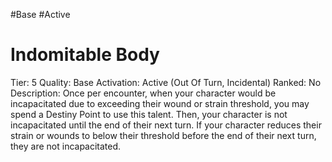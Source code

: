 #Base 
#Active 


# Indomitable Body
Tier: 5
Quality: Base
Activation: Active (Out Of Turn, Incidental)
Ranked: No
Description: Once per encounter, when your character would be incapacitated due to exceeding their wound or strain threshold, you may spend a Destiny Point to use this talent. Then, your character is not incapacitated until the end of their next turn. If your character reduces their strain or wounds to below their threshold before the end of their next turn, they are not incapacitated.